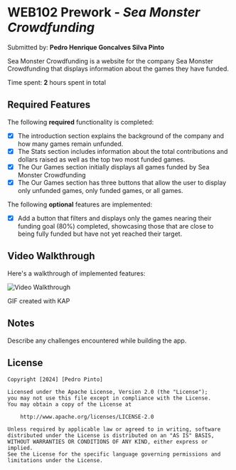 # WEB102 Prework - *Sea Monster Crowdfunding*

Submitted by: **Pedro Henrique Goncalves Silva Pinto**

Sea Monster Crowdfunding is a website for the company Sea Monster Crowdfunding that displays information about the games they have funded.

Time spent: **2** hours spent in total

## Required Features

The following **required** functionality is completed:

* [X] The introduction section explains the background of the company and how many games remain unfunded.
* [X] The Stats section includes information about the total contributions and dollars raised as well as the top two most funded games.
* [X] The Our Games section initially displays all games funded by Sea Monster Crowdfunding
* [X] The Our Games section has three buttons that allow the user to display only unfunded games, only funded games, or all games.

The following **optional** features are implemented:

* [X] Add a button that filters and displays only the games nearing their funding goal (80%) completed, showcasing those that are close to being fully funded but have not yet reached their target.

## Video Walkthrough

Here's a walkthrough of implemented features:

<img src='https://imgur.com/a/WTpPl7X' title='Video Walkthrough' width='' alt='Video Walkthrough' />

GIF created with KAP


## Notes

Describe any challenges encountered while building the app.

## License

    Copyright [2024] [Pedro Pinto]

    Licensed under the Apache License, Version 2.0 (the "License");
    you may not use this file except in compliance with the License.
    You may obtain a copy of the License at

        http://www.apache.org/licenses/LICENSE-2.0

    Unless required by applicable law or agreed to in writing, software
    distributed under the License is distributed on an "AS IS" BASIS,
    WITHOUT WARRANTIES OR CONDITIONS OF ANY KIND, either express or implied.
    See the License for the specific language governing permissions and
    limitations under the License.
